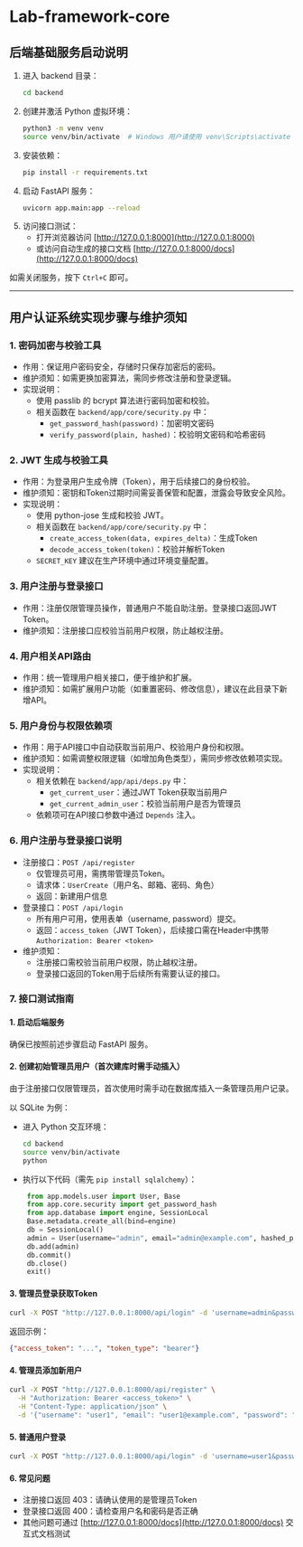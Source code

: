 # Lab-framework-core





## 后端基础服务启动说明

1. 进入 backend 目录：
   ```bash
   cd backend
   ```
2. 创建并激活 Python 虚拟环境：
   ```bash
   python3 -m venv venv
   source venv/bin/activate  # Windows 用户请使用 venv\Scripts\activate
   ```
3. 安装依赖：
   ```bash
   pip install -r requirements.txt
   ```
4. 启动 FastAPI 服务：
   ```bash
   uvicorn app.main:app --reload
   ```
5. 访问接口测试：
   - 打开浏览器访问 [http://127.0.0.1:8000](http://127.0.0.1:8000)
   - 或访问自动生成的接口文档 [http://127.0.0.1:8000/docs](http://127.0.0.1:8000/docs)

如需关闭服务，按下 `Ctrl+C` 即可。


---

## 用户认证系统实现步骤与维护须知

### 1. 密码加密与校验工具
- 作用：保证用户密码安全，存储时只保存加密后的密码。
- 维护须知：如需更换加密算法，需同步修改注册和登录逻辑。
- 实现说明：
  - 使用 passlib 的 bcrypt 算法进行密码加密和校验。
  - 相关函数在 `backend/app/core/security.py` 中：
    - `get_password_hash(password)`：加密明文密码
    - `verify_password(plain, hashed)`：校验明文密码和哈希密码

### 2. JWT 生成与校验工具
- 作用：为登录用户生成令牌（Token），用于后续接口的身份校验。
- 维护须知：密钥和Token过期时间需妥善保管和配置，泄露会导致安全风险。
- 实现说明：
  - 使用 python-jose 生成和校验 JWT。
  - 相关函数在 `backend/app/core/security.py` 中：
    - `create_access_token(data, expires_delta)`：生成Token
    - `decode_access_token(token)`：校验并解析Token
  - `SECRET_KEY` 建议在生产环境中通过环境变量配置。

### 3. 用户注册与登录接口
- 作用：注册仅限管理员操作，普通用户不能自助注册。登录接口返回JWT Token。
- 维护须知：注册接口应校验当前用户权限，防止越权注册。

### 4. 用户相关API路由
- 作用：统一管理用户相关接口，便于维护和扩展。
- 维护须知：如需扩展用户功能（如重置密码、修改信息），建议在此目录下新增API。

### 5. 用户身份与权限依赖项
- 作用：用于API接口中自动获取当前用户、校验用户身份和权限。
- 维护须知：如需调整权限逻辑（如增加角色类型），需同步修改依赖项实现。
- 实现说明：
  - 相关依赖在 `backend/app/api/deps.py` 中：
    - `get_current_user`：通过JWT Token获取当前用户
    - `get_current_admin_user`：校验当前用户是否为管理员
  - 依赖项可在API接口参数中通过 `Depends` 注入。

### 6. 用户注册与登录接口说明
- 注册接口：`POST /api/register`
  - 仅管理员可用，需携带管理员Token。
  - 请求体：`UserCreate`（用户名、邮箱、密码、角色）
  - 返回：新建用户信息
- 登录接口：`POST /api/login`
  - 所有用户可用，使用表单（username, password）提交。
  - 返回：`access_token`（JWT Token），后续接口需在Header中携带 `Authorization: Bearer <token>`
- 维护须知：
  - 注册接口需校验当前用户权限，防止越权注册。
  - 登录接口返回的Token用于后续所有需要认证的接口。

### 7. 接口测试指南

#### 1. 启动后端服务
确保已按照前述步骤启动 FastAPI 服务。

#### 2. 创建初始管理员用户（首次建库时需手动插入）
由于注册接口仅限管理员，首次使用时需手动在数据库插入一条管理员用户记录。

以 SQLite 为例：
- 进入 Python 交互环境：
  ```bash
  cd backend
  source venv/bin/activate
  python
  ```
- 执行以下代码（需先 `pip install sqlalchemy`）：
  ```python
   from app.models.user import User, Base
   from app.core.security import get_password_hash
   from app.database import engine, SessionLocal
   Base.metadata.create_all(bind=engine)
   db = SessionLocal()
   admin = User(username="admin", email="admin@example.com", hashed_password=get_password_hash("admin123"), role="admin")
   db.add(admin)
   db.commit()
   db.close()
   exit()
  ```

#### 3. 管理员登录获取Token
```bash
curl -X POST "http://127.0.0.1:8000/api/login" -d 'username=admin&password=admin123' -H "Content-Type: application/x-www-form-urlencoded"
```
返回示例：
```json
{"access_token": "...", "token_type": "bearer"}
```

#### 4. 管理员添加新用户
```bash
curl -X POST "http://127.0.0.1:8000/api/register" \
  -H "Authorization: Bearer <access_token>" \
  -H "Content-Type: application/json" \
  -d '{"username": "user1", "email": "user1@example.com", "password": "userpass", "role": "user"}'
```

#### 5. 普通用户登录
```bash
curl -X POST "http://127.0.0.1:8000/api/login" -d 'username=user1&password=userpass' -H "Content-Type: application/x-www-form-urlencoded"
```

#### 6. 常见问题
- 注册接口返回 403：请确认使用的是管理员Token
- 登录接口返回 400：请检查用户名和密码是否正确
- 其他问题可通过 [http://127.0.0.1:8000/docs](http://127.0.0.1:8000/docs) 交互式文档测试

